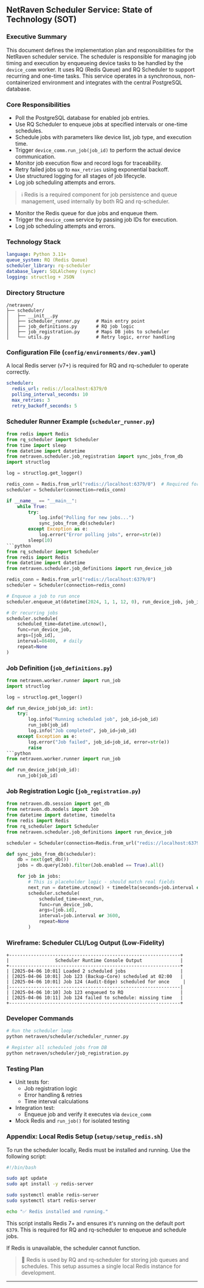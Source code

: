 ## NetRaven Scheduler Service: State of Technology (SOT)

### Executive Summary

This document defines the implementation plan and responsibilities for the NetRaven scheduler service. The scheduler is responsible for managing job timing and execution by enqueueing device tasks to be handled by the `device_comm` worker. It uses RQ (Redis Queue) and RQ Scheduler to support recurring and one-time tasks. This service operates in a synchronous, non-containerized environment and integrates with the central PostgreSQL database.

### Core Responsibilities

- Poll the PostgreSQL database for enabled job entries.
- Use RQ Scheduler to enqueue jobs at specified intervals or one-time schedules.
- Schedule jobs with parameters like device list, job type, and execution time.
- Trigger `device_comm.run_job(job_id)` to perform the actual device communication.
- Monitor job execution flow and record logs for traceability.
- Retry failed jobs up to `max_retries` using exponential backoff.
- Use structured logging for all stages of job lifecycle.
- Log job scheduling attempts and errors.

> ℹ️ Redis is a required component for job persistence and queue management, used internally by both RQ and rq-scheduler.
- Monitor the Redis queue for due jobs and enqueue them.
- Trigger the `device_comm` service by passing job IDs for execution.
- Log job scheduling attempts and errors.

### Technology Stack

```yaml
language: Python 3.11+
queue_system: RQ (Redis Queue)
scheduler_library: rq-scheduler
database_layer: SQLAlchemy (sync)
logging: structlog + JSON
```

### Directory Structure
```
/netraven/
├── scheduler/
│   ├── __init__.py
│   ├── scheduler_runner.py      # Main entry point
│   ├── job_definitions.py       # RQ job logic
│   ├── job_registration.py      # Maps DB jobs to scheduler
│   └── utils.py                 # Retry logic, error handling
```

### Configuration File (`config/environments/dev.yaml`)

A local Redis server (v7+) is required for RQ and rq-scheduler to operate correctly.

```yaml
scheduler:
  redis_url: redis://localhost:6379/0
  polling_interval_seconds: 10
  max_retries: 3
  retry_backoff_seconds: 5
```

### Scheduler Runner Example (`scheduler_runner.py`)
```python
from redis import Redis
from rq_scheduler import Scheduler
from time import sleep
from datetime import datetime
from netraven.scheduler.job_registration import sync_jobs_from_db
import structlog

log = structlog.get_logger()

redis_conn = Redis.from_url("redis://localhost:6379/0")  # Required for RQ to function
scheduler = Scheduler(connection=redis_conn)

if __name__ == "__main__":
    while True:
        try:
            log.info("Polling for new jobs...")
            sync_jobs_from_db(scheduler)
        except Exception as e:
            log.error("Error polling jobs", error=str(e))
        sleep(10)
```python
from rq_scheduler import Scheduler
from redis import Redis
from datetime import datetime
from netraven.scheduler.job_definitions import run_device_job

redis_conn = Redis.from_url("redis://localhost:6379/0")
scheduler = Scheduler(connection=redis_conn)

# Enqueue a job to run once
scheduler.enqueue_at(datetime(2024, 1, 1, 12, 0), run_device_job, job_id)

# Or recurring jobs
scheduler.schedule(
    scheduled_time=datetime.utcnow(),
    func=run_device_job,
    args=[job_id],
    interval=86400,  # daily
    repeat=None
)
```

### Job Definition (`job_definitions.py`)
```python
from netraven.worker.runner import run_job
import structlog

log = structlog.get_logger()

def run_device_job(job_id: int):
    try:
        log.info("Running scheduled job", job_id=job_id)
        run_job(job_id)
        log.info("Job completed", job_id=job_id)
    except Exception as e:
        log.error("Job failed", job_id=job_id, error=str(e))
        raise
```python
from netraven.worker.runner import run_job

def run_device_job(job_id):
    run_job(job_id)
```

### Job Registration Logic (`job_registration.py`)
```python
from netraven.db.session import get_db
from netraven.db.models import Job
from datetime import datetime, timedelta
from redis import Redis
from rq_scheduler import Scheduler
from netraven.scheduler.job_definitions import run_device_job

scheduler = Scheduler(connection=Redis.from_url("redis://localhost:6379/0"))

def sync_jobs_from_db(scheduler):
    db = next(get_db())
    jobs = db.query(Job).filter(Job.enabled == True).all()

    for job in jobs:
        # This is placeholder logic - should match real fields
        next_run = datetime.utcnow() + timedelta(seconds=job.interval or 3600)
        scheduler.schedule(
            scheduled_time=next_run,
            func=run_device_job,
            args=[job.id],
            interval=job.interval or 3600,
            repeat=None
        )
```

### Wireframe: Scheduler CLI/Log Output (Low-Fidelity)
```
+---------------------------------------------------------------+
|                 Scheduler Runtime Console Output              |
+---------------------------------------------------------------+
| [2025-04-06 10:01] Loaded 2 scheduled jobs                    |
| [2025-04-06 10:01] Job 123 (Backup-Core) scheduled at 02:00   |
| [2025-04-06 10:01] Job 124 (Audit-Edge) scheduled for once     |
|---------------------------------------------------------------|
| [2025-04-06 10:10] Job 123 enqueued to RQ                     |
| [2025-04-06 10:11] Job 124 failed to schedule: missing time   |
+---------------------------------------------------------------+
```

### Developer Commands
```bash
# Run the scheduler loop
python netraven/scheduler/scheduler_runner.py

# Register all scheduled jobs from DB
python netraven/scheduler/job_registration.py
```

### Testing Plan
- Unit tests for:
  - Job registration logic
  - Error handling & retries
  - Time interval calculations
- Integration test:
  - Enqueue job and verify it executes via `device_comm`
- Mock Redis and `run_job()` for isolated testing

### Appendix: Local Redis Setup (`setup/setup_redis.sh`)
To run the scheduler locally, Redis must be installed and running. Use the following script:

```bash
#!/bin/bash

sudo apt update
sudo apt install -y redis-server

sudo systemctl enable redis-server
sudo systemctl start redis-server

echo "✅ Redis installed and running."
```

This script installs Redis 7+ and ensures it's running on the default port `6379`. This is required for RQ and rq-scheduler to enqueue and schedule jobs.

If Redis is unavailable, the scheduler cannot function.

> 🔐 Redis is used by RQ and rq-scheduler for storing job queues and schedules. This setup assumes a single local Redis instance for development.

---
